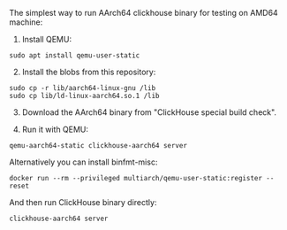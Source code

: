 The simplest way to run AArch64 clickhouse binary for testing on AMD64 machine:

1. Install QEMU:
```
sudo apt install qemu-user-static
```

2. Install the blobs from this repository:
```
sudo cp -r lib/aarch64-linux-gnu /lib
sudo cp lib/ld-linux-aarch64.so.1 /lib
```

3. Download the AArch64 binary from "ClickHouse special build check".

4. Run it with QEMU:

```
qemu-aarch64-static clickhouse-aarch64 server
```

Alternatively you can install binfmt-misc:

```
docker run --rm --privileged multiarch/qemu-user-static:register --reset
```

And then run ClickHouse binary directly:

```
clickhouse-aarch64 server
```
